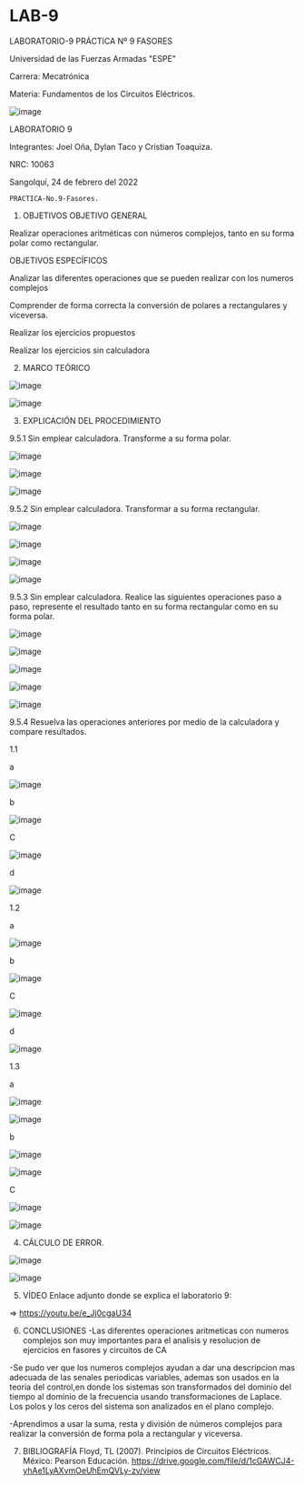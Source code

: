 # LAB-9

LABORATORIO-9
PRÁCTICA Nº 9 FASORES

Universidad de las Fuerzas Armadas "ESPE"

Carrera: Mecatrónica

Materia: Fundamentos de los Circuitos Eléctricos.

![image](https://user-images.githubusercontent.com/116817673/222731315-62619ccf-677d-4801-be69-58b73552a14f.png)

LABORATORIO 9

Integrantes: Joel Oña, Dylan Taco y Cristian Toaquiza.

NRC: 10063

Sangolquí, 24 de febrero del 2022

	PRACTICA-No.9-Fasores.
1. OBJETIVOS
OBJETIVO GENERAL

Realizar operaciones aritméticas con números complejos, tanto en su forma polar como rectangular.

OBJETIVOS ESPECÍFICOS

Analizar las diferentes operaciones que se pueden realizar con los numeros complejos

Comprender de forma correcta la conversión de polares a rectangulares y viceversa.

Realizar los ejercicios propuestos

Realizar los ejercicios sin calculadora

2. MARCO TEÓRICO

![image](https://user-images.githubusercontent.com/116817673/222731574-ce757575-3f98-4cf8-886a-2ab8c7af1c1c.png)

![image](https://user-images.githubusercontent.com/116817673/222731605-7b604fec-1c35-4574-9f6f-5172b87b5d20.png)

3. EXPLICACIÓN DEL PROCEDIMIENTO


9.5.1 Sin emplear calculadora. Transforme a su forma polar.

![image](https://user-images.githubusercontent.com/116817673/222731699-40bc0f4c-359e-4694-ad9c-d00dc61bd50a.png)

![image](https://user-images.githubusercontent.com/116817673/222731740-5a2c3cd1-af92-4a17-9fd6-888e28da9916.png)

![image](https://user-images.githubusercontent.com/116817673/222731868-19466e9a-2f42-4f01-978d-fd9a248055c1.png)

9.5.2 Sin emplear calculadora. Transformar a su forma rectangular.

![image](https://user-images.githubusercontent.com/116817673/222731925-59e17898-2dc6-4286-9448-11c4be51372c.png)

![image](https://user-images.githubusercontent.com/116817673/222732016-26e2110e-a29f-4cf0-a79a-8f725617a960.png)

![image](https://user-images.githubusercontent.com/116817673/222732434-96db2408-7749-4361-8a4b-11cba7d9c4b6.png)

![image](https://user-images.githubusercontent.com/116817673/222732543-622ac870-f25c-4f95-8fb3-c984cdc22149.png)

9.5.3 Sin emplear calculadora. Realice las siguientes operaciones paso a paso, represente el resultado tanto en su forma rectangular como en su forma polar.

![image](https://user-images.githubusercontent.com/116817673/222733282-b119fe72-ae65-44eb-9b56-5ef56c49de9e.png)

![image](https://user-images.githubusercontent.com/116817673/222733312-c78ab331-fbf8-40f5-8884-749170506bd4.png)

![image](https://user-images.githubusercontent.com/116817673/222733345-8f5294c7-63fb-408c-bf8c-f8aadedba94f.png)

![image](https://user-images.githubusercontent.com/116817673/222733627-3952b94c-39f8-4f52-b33a-879b6895a5fa.png)

![image](https://user-images.githubusercontent.com/116817673/222733786-62b04c7a-72fa-4d47-a021-276642d7535e.png)

9.5.4 Resuelva las operaciones anteriores por medio de la calculadora y compare resultados.

1.1

a

![image](https://user-images.githubusercontent.com/116817673/222733972-50c5d8ff-43aa-48de-9f78-685df0c7e67c.png)

b

![image](https://user-images.githubusercontent.com/116817673/222734006-6deed71b-2a0c-4e90-a013-66eb9111bacf.png)

C

![image](https://user-images.githubusercontent.com/116817673/222734049-fcb87832-ab0a-45bc-bc8e-45fa46ac2e21.png)

d

![image](https://user-images.githubusercontent.com/116817673/222734109-356f654b-e0e7-4679-a29b-10a3959b2668.png)

1.2

a

![image](https://user-images.githubusercontent.com/116817673/222734176-794cc55e-e981-4053-be4c-3276d55f68b6.png)

b

![image](https://user-images.githubusercontent.com/116817673/222734223-3cd625ed-c180-4570-98ce-3ca22d14e9be.png)

C

![image](https://user-images.githubusercontent.com/116817673/222734261-4499d79a-3c03-4118-bf38-bc1502db8be1.png)

d

![image](https://user-images.githubusercontent.com/116817673/222734301-8d8d584c-63bb-4725-8760-2b5203c34701.png)

1.3

a

![image](https://user-images.githubusercontent.com/116817673/222735035-59124f84-2110-4420-834f-25bde5012e02.png)

![image](https://user-images.githubusercontent.com/116817673/222735107-eb12894d-a436-4c7e-8df6-3af543f4bfa0.png)

b

![image](https://user-images.githubusercontent.com/116817673/222737183-0504e5e2-83f0-42c7-ae98-235ba3f99bc2.png)

![image](https://user-images.githubusercontent.com/116817673/222737344-640a93f9-e5d8-467a-abcf-3d15f721103d.png)


C

![image](https://user-images.githubusercontent.com/116817673/222735653-72668f93-afc6-4530-b75d-b8875ae47754.png)

![image](https://user-images.githubusercontent.com/116817673/222735962-538959b1-6f24-4684-abb5-d874365f66e2.png)

4. CÁLCULO DE ERROR.

![image](https://user-images.githubusercontent.com/116817673/222735719-5a06206d-ee22-4771-9d4d-789ff5ad624e.png)

![image](https://user-images.githubusercontent.com/116817673/222735729-e35aded3-53f8-4c00-8cd7-fa907b3ae079.png)

5. VÍDEO
Enlace adjunto donde se explica el laboratorio 9:

=> https://youtu.be/e_Jj0cgaU34

6. CONCLUSIONES
-Las diferentes operaciones aritmeticas con numeros complejos son muy importantes para el analisis y resolucion de ejercicios en fasores y circuitos de CA

-Se pudo ver que los numeros complejos ayudan a dar una descripcion mas adecuada de las senales periodicas variables, ademas son usados ​​en la teoria del control,en donde los sistemas son transformados del dominio del tiempo al dominio de la frecuencia usando transformaciones de Laplace. Los polos y los ceros del sistema son analizados en el plano complejo.

-Aprendimos a usar la suma, resta y división de números complejos para realizar la conversión de forma pola a rectangular y viceversa.

7. BIBLIOGRAFÍA
Floyd, TL (2007). Principios de Circuitos Eléctricos. México: Pearson Educación. https://drive.google.com/file/d/1cGAWCJ4-yhAe1LyAXvmOeUhEmQVLy-zv/view
